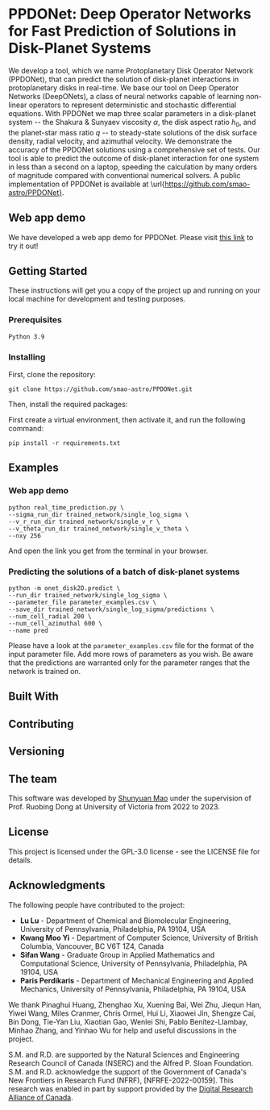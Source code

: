 # PPDONet: Deep Operator Networks for Fast Prediction of Solutions in Disk-Planet Systems

We develop a tool, which we name Protoplanetary Disk Operator Network (PPDONet), that can predict the solution of disk-planet interactions in protoplanetary disks in real-time. We base our tool on Deep Operator Networks (DeepONets), a class of neural networks capable of learning non-linear operators to represent deterministic and stochastic differential equations.
With PPDONet we map three scalar parameters in a disk-planet system -- the Shakura & Sunyaev viscosity $\alpha$, the disk aspect ratio $h_0$, and the planet-star mass ratio $q$ -- to steady-state solutions of the disk surface density, radial velocity, and azimuthal velocity.  We demonstrate the accuracy of the PPDONet solutions using a comprehensive set of tests. Our tool is able to predict the outcome of disk-planet interaction for one system in less than a second on a laptop, speeding the calculation by many orders of magnitude compared with conventional numerical solvers. A public implementation of PPDONet is available at \url{https://github.com/smao-astro/PPDONet}.

## Web app demo

We have developed a web app demo for PPDONet. Please visit [this link](https://ppdonet-1.herokuapp.com) to try it out!

## Getting Started

These instructions will get you a copy of the project up and running on your local machine for development and testing purposes.

[//]: # (See deployment for notes on how to deploy the project on a live system.)

### Prerequisites

```
Python 3.9
```

### Installing

First, clone the repository:

```
git clone https://github.com/smao-astro/PPDONet.git
```

Then, install the required packages:

First create a virtual environment, then activate it, and run the following command:

```
pip install -r requirements.txt
```

## Examples

### Web app demo

```
python real_time_prediction.py \
--sigma_run_dir trained_network/single_log_sigma \
--v_r_run_dir trained_network/single_v_r \
--v_theta_run_dir trained_network/single_v_theta \
--nxy 256
```
And open the link you get from the terminal in your browser.

### Predicting the solutions of a batch of disk-planet systems

```
python -m onet_disk2D.predict \
--run_dir trained_network/single_log_sigma \
--parameter_file parameter_examples.csv \
--save_dir trained_network/single_log_sigma/predictions \
--num_cell_radial 200 \
--num_cell_azimuthal 600 \
--name pred
```
Please have a look at the `parameter_examples.csv` file for the format of the input parameter file. Add more rows of parameters as you wish. Be aware that the predictions are warranted only for the parameter ranges that the network is trained on.

## Built With

## Contributing

## Versioning

## The team

This software was developed by [Shunyuan Mao](https://github.com/smao-astro) under the supervision of Prof. Ruobing Dong at University of Victoria from 2022 to 2023.

## License

This project is licensed under the GPL-3.0 license - see the LICENSE file for details.

## Acknowledgments

The following people have contributed to the project:

- **Lu Lu** - Department of Chemical and Biomolecular Engineering, University of Pennsylvania, Philadelphia, PA 19104, USA
- **Kwang Moo Yi** - Department of Computer Science, University of British Columbia, Vancouver, BC V6T 1Z4, Canada
- **Sifan Wang** - Graduate Group in Applied Mathematics and Computational Science, University of Pennsylvania, Philadelphia, PA 19104, USA
- **Paris Perdikaris** - Department of Mechanical Engineering and Applied Mechanics, University of Pennsylvania, Philadelphia, PA 19104, USA

We thank Pinaghui Huang, Zhenghao Xu, Xuening Bai, Wei Zhu, Jiequn Han, Yiwei Wang, Miles Cranmer, Chris Ormel, Hui Li, Xiaowei Jin, Shengze Cai, Bin Dong, Tie-Yan Liu, Xiaotian Gao, Wenlei Shi, Pablo Benítez-Llambay, Minhao Zhang, and Yinhao Wu for help and useful discussions in the project.

S.M. and R.D. are supported by the Natural Sciences and Engineering Research Council of Canada (NSERC) and the Alfred P. Sloan Foundation. S.M. and R.D. acknowledge the support of the Government of Canada's New Frontiers in Research Fund (NFRF), [NFRFE-2022-00159]. This research was enabled in part by support provided by the [Digital Research Alliance of Canada](alliance.can.ca).

[//]: # ()
[//]: # (* Hat tip to anyone whose code was used)

[//]: # (* Inspiration)

[//]: # (* etc)
